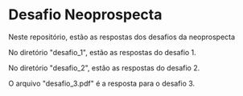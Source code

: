 # Desafio Neoprospecta

Neste repositório, estão as respostas dos desafios da neoprospecta

No diretório "desafio_1", estão as respostas do desafio 1.

No diretório "desafio_2", estão as respostas do desafio 2.

O arquivo "desafio_3.pdf" é a resposta para o desafio 3.
